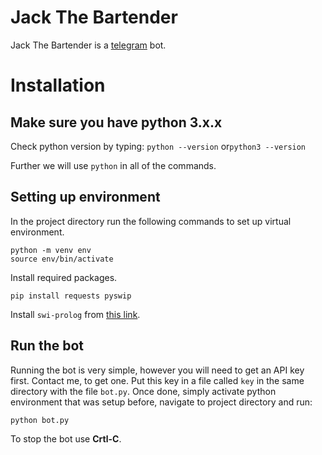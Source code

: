 # Jack The Bartender

Jack The Bartender is a [telegram](https://telegram.org) bot.

# Installation

## Make sure you have python 3.x.x

Check python version by typing:
`python --version`
or`python3 --version`

Further we will use `python` in all of the commands.

## Setting up environment
In the project directory run the following commands to set up virtual environment.

```
python -m venv env
source env/bin/activate
```

Install required packages.

```
pip install requests pyswip
```

Install `swi-prolog` from [this link](http://www.swi-prolog.org/Download.html).

## Run the bot

Running the bot is very simple, however you will need to get an API key first. Contact me, to get one. 
Put this key in a file called `key` in the same directory with the file `bot.py`. 
Once done, simply activate python environment that was setup before, navigate to project directory and run:

```
python bot.py
```

To stop the bot use **Crtl-C**.
